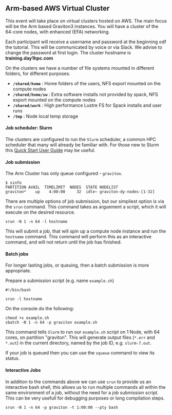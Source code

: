 ## Arm-based AWS Virtual Cluster

This event will take place on virtual clusters hosted on AWS. The main focus will be the Arm based Graviton3 instances. You will have a cluster of the 64-core nodes, with enhanced (EFA) networking.

Each participant will receive a username and password at the beginning odf the tutorial. This will be communicated by voice or via Slack. We advise to change the password at first login. The cluster hostname is **training.day1hpc.com**

On the clusters we have a number of file systems mounted in different folders, for different purposes.

* **`/shared/home`** : Home folders of the users, NFS export mounted on the compute nodes
* **`/shared/home/sw`** : Extra software installs not provided by spack, NFS export mounted on the compute nodes
* **`/shared/work`** : High performance Lustre FS for Spack installs and user runs
* **`/tmp`** : Node local temp storage

#### Job scheduler: Slurm

The clusters are configured to run the `Slurm` scheduler, a common HPC scheduler that many will already be familiar with. For those new to Slurm this [Quick Start User Guide](https://slurm.schedmd.com/quickstart.html) may be useful.

#### Job submission

The Arm Cluster has only queue configured - `graviton`.
```
$ sinfo
PARTITION AVAIL  TIMELIMIT  NODES  STATE NODELIST
graviton*    up    4:00:00     32  idle~ graviton-dy-nodes-[1-32]
```

There are multiple options of job submission, but our simpliest option is via the `srun` command. This command takes as arguement a script, which it will execute on the desired resource.
```
srun -N 1 -n 64 -l hostname 
```

This will submit a job, that will spin up a compute node instance and run the `hostname` command. This command will perform this as an interactive command, and will not return until the job has finished.

#### Batch jobs

For longer lasting jobs, or queuing, then a batch submission is more appropriate.

Prepare a submission script (e.g. name `example.sh`)
```
#!/bin/bash

srun -l hostname
```

On the console do the following:
```
chmod +x example.sh
sbatch -N 1 -n 64 -p graviton example.sh
```
This command tells `Slurm` to run our `example.sh` script on 1 Node, with 64 cores, on partition "graviton".
This will generate output files (`*.err` and `*.out`) in the current directory, named by the job ID, e.g. `slurm-7.out`.

If your job is queued then you can use the `squeue` command to view its status.

#### Interactive Jobs

In addition to the commands above we can use `srun` to provide us an interactive bash shell, this allows us to run multiple commands all within the same environment of a job, without the need for a job submission script. This can be very usefull for debugging purposes or long compilation steps.
```
srun -N 1 -n 64 -p graviton -t 1:00:00 --pty bash
```